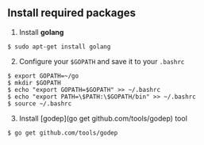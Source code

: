 ## Install required packages

1. Install **golang**

```
$ sudo apt-get install golang
```

2. Configure your `$GOPATH` and save it to your `.bashrc`

```
$ export GOPATH=~/go
$ mkdir $GOPATH
$ echo "export GOPATH=$GOPATH" >> ~/.bashrc
$ echo "export PATH=\$PATH:\$GOPATH/bin" >> ~/.bashrc
$ source ~/.bashrc
```

3. Install [godep](go get github.com/tools/godep) tool

```
$ go get github.com/tools/godep
```
